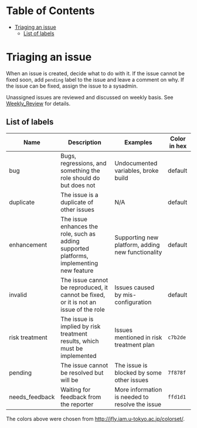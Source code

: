 Table of Contents
=================

  * [Triaging an issue](#triaging-an-issue)
    * [List of labels](#list-of-labels)

# Triaging an issue

When an issue is created, decide what to do with it. If the issue cannot be
fixed soon, add `pending` label to the issue and leave a comment on why. If the
issue can be fixed, assign the issue to a sysadmin.

Unassigned issues are reviewed and discussed on weekly basis. See
[Weekly_Review](../Weekly_Review) for details.

## List of labels

| Name | Description | Examples | Color in hex |
|------|-------------|----------|--------------|
| bug               | Bugs, regressions, and something the role should do but does not | Undocumented variables, broke build | default |
| duplicate         | The issue is a duplicate of other issues | N/A | default |
| enhancement       | The issue enhances the role, such as adding supported platforms, implementing new feature | Supporting new platform, adding new functionality | default |
| invalid           | The issue cannot be reproduced, it cannot be fixed, or it is not an issue of the role | Issues caused by mis-configuration | default |
| risk treatment    | The issue is implied by risk treatment results, which must be implemented | Issues mentioned in risk treatment plan | `c7b2de` |
| pending           | The issue cannot be resolved but will be | The issue is blocked by some other issues | `7f878f` |
| needs\_feedback   | Waiting for feedback from the reporter | More information is needed to resolve the issue | `ffd1d1` |

The colors above were chosen from http://jfly.iam.u-tokyo.ac.jp/colorset/.
